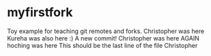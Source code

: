 # myfirstfork
Toy example for teaching git remotes and forks. 
Christopher was here
Kureha was also here :)
A new commit!
Christopher was here AGAIN
hoching was here
This should be the last line of the file
Christopher
